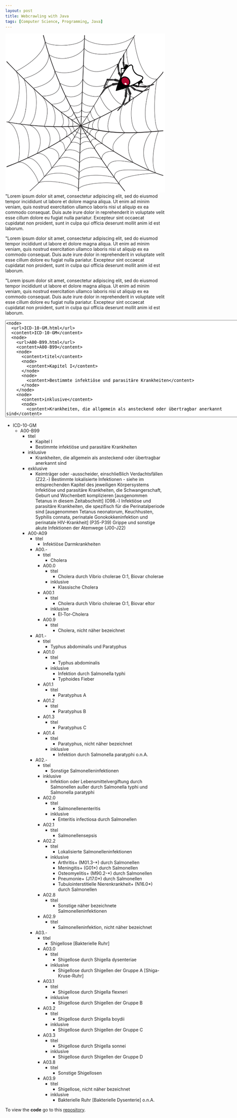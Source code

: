 ```yaml
---
layout: post
title: Webcrawling with Java
tags: [Computer Science, Programming, Java]
---
```


<img class="floatleft" src="/images/dukeInSpiderWeb.png" />
"Lorem ipsum dolor sit amet, consectetur adipiscing elit, sed do eiusmod tempor incididunt ut labore et dolore magna aliqua. Ut enim ad minim veniam, quis nostrud exercitation ullamco laboris nisi ut aliquip ex ea commodo consequat. Duis aute irure dolor in reprehenderit in voluptate velit esse cillum dolore eu fugiat nulla pariatur. Excepteur sint occaecat cupidatat non proident, sunt in culpa qui officia deserunt mollit anim id est laborum.

"Lorem ipsum dolor sit amet, consectetur adipiscing elit, sed do eiusmod tempor incididunt ut labore et dolore magna aliqua. Ut enim ad minim veniam, quis nostrud exercitation ullamco laboris nisi ut aliquip ex ea commodo consequat. Duis aute irure dolor in reprehenderit in voluptate velit esse cillum dolore eu fugiat nulla pariatur. Excepteur sint occaecat cupidatat non proident, sunt in culpa qui officia deserunt mollit anim id est laborum.

"Lorem ipsum dolor sit amet, consectetur adipiscing elit, sed do eiusmod tempor incididunt ut labore et dolore magna aliqua. Ut enim ad minim veniam, quis nostrud exercitation ullamco laboris nisi ut aliquip ex ea commodo consequat. Duis aute irure dolor in reprehenderit in voluptate velit esse cillum dolore eu fugiat nulla pariatur. Excepteur sint occaecat cupidatat non proident, sunt in culpa qui officia deserunt mollit anim id est laborum.



<link rel="stylesheet" href="/jstree/themes/default/style.min.css" />
<script src="/jstree/jquery.min.js"></script>
<script src="/jstree/jstree.min.js"></script>
<script>
	$(document).ready(function(){
		$('#ulli').jstree()
	});
</script>

<textarea cols="95" rows="20">
<node>
  <url>ICD-10-GM.html</url>
  <content>ICD-10-GM</content>
  <node>
    <url>A00-B99.html</url>
    <content>A00-B99</content>
    <node>
      <content>titel</content>
      <node>
        <content>Kapitel I</content>
      </node>
      <node>
        <content>Bestimmte infektiöse und parasitäre Krankheiten</content>
      </node>
    </node>
    <node>
      <content>inklusive</content>
      <node>
        <content>Krankheiten, die allgemein als ansteckend oder übertragbar anerkannt sind</content>
      </node>
    </node>
    <node>
      <content>exklusive</content>
      <node>
        <content>Keimträger oder -ausscheider, einschließlich Verdachtsfällen (Z22.-) Bestimmte lokalisierte Infektionen - siehe im entsprechenden Kapitel des jeweiligen Körpersystems Infektiöse und parasitäre Krankheiten, die Schwangerschaft, Geburt und Wochenbett komplizieren [ausgenommen Tetanus in diesem Zeitabschnitt] (O98.-) Infektiöse und parasitäre Krankheiten, die spezifisch für die Perinatalperiode sind [ausgenommen Tetanus neonatorum, Keuchhusten, Syphilis connata, perinatale Gonokokkeninfektion und perinatale HIV-Krankheit] (P35-P39) Grippe und sonstige akute Infektionen der Atemwege (J00-J22)</content>
      </node>
    </node>
    <node>
      <url>A00-A09.html</url>
      <content>A00-A09</content>
      <node>
        <content>titel</content>
        <node>
          <content>Infektiöse Darmkrankheiten</content>
        </node>
      </node>
      <node>
        <url>A00.-.html</url>
        <content>A00.-</content>
        <node>
          <content>titel</content>
          <node>
            <content>Cholera</content>
          </node>
        </node>
        <node>
          <content>A00.0</content>
          <node>
            <content>titel</content>
            <node>
              <content>Cholera durch Vibrio cholerae O:1, Biovar cholerae</content>
            </node>
          </node>
          <node>
            <content>inklusive</content>
            <node>
              <content>Klassische Cholera</content>
            </node>
          </node>
        </node>
        <node>
          <content>A00.1</content>
          <node>
            <content>titel</content>
            <node>
              <content>Cholera durch Vibrio cholerae O:1, Biovar eltor</content>
            </node>
          </node>
          <node>
            <content>inklusive</content>
            <node>
              <content>El-Tor-Cholera</content>
            </node>
          </node>
        </node>
        <node>
          <content>A00.9</content>
          <node>
            <content>titel</content>
            <node>
              <content>Cholera, nicht näher bezeichnet</content>
            </node>
          </node>
        </node>
      </node>
      <node>
        <url>A01.-.html</url>
        <content>A01.-</content>
        <node>
          <content>titel</content>
          <node>
            <content>Typhus abdominalis und Paratyphus</content>
          </node>
        </node>
        <node>
          <content>A01.0</content>
          <node>
            <content>titel</content>
            <node>
              <content>Typhus abdominalis</content>
            </node>
          </node>
          <node>
            <content>inklusive</content>
            <node>
              <content>Infektion durch Salmonella typhi</content>
            </node>
            <node>
              <content>Typhoides Fieber</content>
            </node>
          </node>
        </node>
        <node>
          <content>A01.1</content>
          <node>
            <content>titel</content>
            <node>
              <content>Paratyphus A</content>
            </node>
          </node>
        </node>
        <node>
          <content>A01.2</content>
          <node>
            <content>titel</content>
            <node>
              <content>Paratyphus B</content>
            </node>
          </node>
        </node>
        <node>
          <content>A01.3</content>
          <node>
            <content>titel</content>
            <node>
              <content>Paratyphus C</content>
            </node>
          </node>
        </node>
        <node>
          <content>A01.4</content>
          <node>
            <content>titel</content>
            <node>
              <content>Paratyphus, nicht näher bezeichnet</content>
            </node>
          </node>
          <node>
            <content>inklusive</content>
            <node>
              <content>Infektion durch Salmonella paratyphi o.n.A.</content>
            </node>
          </node>
        </node>
      </node>
      <node>
        <url>A02.-.html</url>
        <content>A02.-</content>
        <node>
          <content>titel</content>
          <node>
            <content>Sonstige Salmonelleninfektionen</content>
          </node>
        </node>
        <node>
          <content>inklusive</content>
          <node>
            <content>Infektion oder Lebensmittelvergiftung durch Salmonellen außer durch Salmonella typhi und Salmonella paratyphi</content>
          </node>
        </node>
        <node>
          <content>A02.0</content>
          <node>
            <content>titel</content>
            <node>
              <content>Salmonellenenteritis</content>
            </node>
          </node>
          <node>
            <content>inklusive</content>
            <node>
              <content>Enteritis infectiosa durch Salmonellen</content>
            </node>
          </node>
        </node>
        <node>
          <content>A02.1</content>
          <node>
            <content>titel</content>
            <node>
              <content>Salmonellensepsis</content>
            </node>
          </node>
        </node>
        <node>
          <content>A02.2</content>
          <node>
            <content>titel</content>
            <node>
              <content>Lokalisierte Salmonelleninfektionen</content>
            </node>
          </node>
          <node>
            <content>inklusive</content>
            <node>
              <content>Arthritis+ (M01.3-*) durch Salmonellen</content>
            </node>
            <node>
              <content>Meningitis+ (G01*) durch Salmonellen</content>
            </node>
            <node>
              <content>Osteomyelitis+ (M90.2-*) durch Salmonellen</content>
            </node>
            <node>
              <content>Pneumonie+ (J17.0*) durch Salmonellen</content>
            </node>
            <node>
              <content>Tubulointerstitielle Nierenkrankheit+ (N16.0*) durch Salmonellen</content>
            </node>
          </node>
        </node>
        <node>
          <content>A02.8</content>
          <node>
            <content>titel</content>
            <node>
              <content>Sonstige näher bezeichnete Salmonelleninfektionen</content>
            </node>
          </node>
        </node>
        <node>
          <content>A02.9</content>
          <node>
            <content>titel</content>
            <node>
              <content>Salmonelleninfektion, nicht näher bezeichnet</content>
            </node>
          </node>
        </node>
      </node>
      <node>
        <url>A03.-.html</url>
        <content>A03.-</content>
        <node>
          <content>titel</content>
          <node>
            <content>Shigellose [Bakterielle Ruhr]</content>
          </node>
        </node>
        <node>
          <content>A03.0</content>
          <node>
            <content>titel</content>
            <node>
              <content>Shigellose durch Shigella dysenteriae</content>
            </node>
          </node>
          <node>
            <content>inklusive</content>
            <node>
              <content>Shigellose durch Shigellen der Gruppe A [Shiga-Kruse-Ruhr]</content>
            </node>
          </node>
        </node>
        <node>
          <content>A03.1</content>
          <node>
            <content>titel</content>
            <node>
              <content>Shigellose durch Shigella flexneri</content>
            </node>
          </node>
          <node>
            <content>inklusive</content>
            <node>
              <content>Shigellose durch Shigellen der Gruppe B</content>
            </node>
          </node>
        </node>
        <node>
          <content>A03.2</content>
          <node>
            <content>titel</content>
            <node>
              <content>Shigellose durch Shigella boydii</content>
            </node>
          </node>
          <node>
            <content>inklusive</content>
            <node>
              <content>Shigellose durch Shigellen der Gruppe C</content>
            </node>
          </node>
        </node>
        <node>
          <content>A03.3</content>
          <node>
            <content>titel</content>
            <node>
              <content>Shigellose durch Shigella sonnei</content>
            </node>
          </node>
          <node>
            <content>inklusive</content>
            <node>
              <content>Shigellose durch Shigellen der Gruppe D</content>
            </node>
          </node>
        </node>
        <node>
          <content>A03.8</content>
          <node>
            <content>titel</content>
            <node>
              <content>Sonstige Shigellosen</content>
            </node>
          </node>
        </node>
        <node>
          <content>A03.9</content>
          <node>
            <content>titel</content>
            <node>
              <content>Shigellose, nicht näher bezeichnet</content>
            </node>
          </node>
          <node>
            <content>inklusive</content>
            <node>
              <content>Bakterielle Ruhr [Bakterielle Dysenterie] o.n.A.</content>
            </node>
          </node>
        </node>
      </node>
    </node>
  </node>
</node>
</textarea>

<div id="ulli">
<ul><li>
  ICD-10-GM
  <ul><li>
    A00-B99
    <ul><li>
      titel
      <ul><li>
        Kapitel I
      </li></ul>
      <ul><li>
        Bestimmte infektiöse und parasitäre Krankheiten
      </li></ul>
    </li></ul>
    <ul><li>
      inklusive
      <ul><li>
        Krankheiten, die allgemein als ansteckend oder übertragbar anerkannt sind
      </li></ul>
    </li></ul>
    <ul><li>
      exklusive
      <ul><li>
        Keimträger oder -ausscheider, einschließlich Verdachtsfällen (Z22.-) Bestimmte lokalisierte Infektionen - siehe im entsprechenden Kapitel des jeweiligen Körpersystems Infektiöse und parasitäre Krankheiten, die Schwangerschaft, Geburt und Wochenbett komplizieren [ausgenommen Tetanus in diesem Zeitabschnitt] (O98.-) Infektiöse und parasitäre Krankheiten, die spezifisch für die Perinatalperiode sind [ausgenommen Tetanus neonatorum, Keuchhusten, Syphilis connata, perinatale Gonokokkeninfektion und perinatale HIV-Krankheit] (P35-P39) Grippe und sonstige akute Infektionen der Atemwege (J00-J22)
      </li></ul>
    </li></ul>
    <ul><li>
      A00-A09
      <ul><li>
        titel
        <ul><li>
          Infektiöse Darmkrankheiten
        </li></ul>
      </li></ul>
      <ul><li>
        A00.-
        <ul><li>
          titel
          <ul><li>
            Cholera
          </li></ul>
        </li></ul>
        <ul><li>
          A00.0
          <ul><li>
            titel
            <ul><li>
              Cholera durch Vibrio cholerae O:1, Biovar cholerae
            </li></ul>
          </li></ul>
          <ul><li>
            inklusive
            <ul><li>
              Klassische Cholera
            </li></ul>
          </li></ul>
        </li></ul>
        <ul><li>
          A00.1
          <ul><li>
            titel
            <ul><li>
              Cholera durch Vibrio cholerae O:1, Biovar eltor
            </li></ul>
          </li></ul>
          <ul><li>
            inklusive
            <ul><li>
              El-Tor-Cholera
            </li></ul>
          </li></ul>
        </li></ul>
        <ul><li>
          A00.9
          <ul><li>
            titel
            <ul><li>
              Cholera, nicht näher bezeichnet
            </li></ul>
          </li></ul>
        </li></ul>
      </li></ul>
      <ul><li>
        A01.-
        <ul><li>
          titel
          <ul><li>
            Typhus abdominalis und Paratyphus
          </li></ul>
        </li></ul>
        <ul><li>
          A01.0
          <ul><li>
            titel
            <ul><li>
              Typhus abdominalis
            </li></ul>
          </li></ul>
          <ul><li>
            inklusive
            <ul><li>
              Infektion durch Salmonella typhi
            </li></ul>
            <ul><li>
              Typhoides Fieber
            </li></ul>
          </li></ul>
        </li></ul>
        <ul><li>
          A01.1
          <ul><li>
            titel
            <ul><li>
              Paratyphus A
            </li></ul>
          </li></ul>
        </li></ul>
        <ul><li>
          A01.2
          <ul><li>
            titel
            <ul><li>
              Paratyphus B
            </li></ul>
          </li></ul>
        </li></ul>
        <ul><li>
          A01.3
          <ul><li>
            titel
            <ul><li>
              Paratyphus C
            </li></ul>
          </li></ul>
        </li></ul>
        <ul><li>
          A01.4
          <ul><li>
            titel
            <ul><li>
              Paratyphus, nicht näher bezeichnet
            </li></ul>
          </li></ul>
          <ul><li>
            inklusive
            <ul><li>
              Infektion durch Salmonella paratyphi o.n.A.
            </li></ul>
          </li></ul>
        </li></ul>
      </li></ul>
      <ul><li>
        A02.-
        <ul><li>
          titel
          <ul><li>
            Sonstige Salmonelleninfektionen
          </li></ul>
        </li></ul>
        <ul><li>
          inklusive
          <ul><li>
            Infektion oder Lebensmittelvergiftung durch Salmonellen außer durch Salmonella typhi und Salmonella paratyphi
          </li></ul>
        </li></ul>
        <ul><li>
          A02.0
          <ul><li>
            titel
            <ul><li>
              Salmonellenenteritis
            </li></ul>
          </li></ul>
          <ul><li>
            inklusive
            <ul><li>
              Enteritis infectiosa durch Salmonellen
            </li></ul>
          </li></ul>
        </li></ul>
        <ul><li>
          A02.1
          <ul><li>
            titel
            <ul><li>
              Salmonellensepsis
            </li></ul>
          </li></ul>
        </li></ul>
        <ul><li>
          A02.2
          <ul><li>
            titel
            <ul><li>
              Lokalisierte Salmonelleninfektionen
            </li></ul>
          </li></ul>
          <ul><li>
            inklusive
            <ul><li>
              Arthritis+ (M01.3-*) durch Salmonellen
            </li></ul>
            <ul><li>
              Meningitis+ (G01*) durch Salmonellen
            </li></ul>
            <ul><li>
              Osteomyelitis+ (M90.2-*) durch Salmonellen
            </li></ul>
            <ul><li>
              Pneumonie+ (J17.0*) durch Salmonellen
            </li></ul>
            <ul><li>
              Tubulointerstitielle Nierenkrankheit+ (N16.0*) durch Salmonellen
            </li></ul>
          </li></ul>
        </li></ul>
        <ul><li>
          A02.8
          <ul><li>
            titel
            <ul><li>
              Sonstige näher bezeichnete Salmonelleninfektionen
            </li></ul>
          </li></ul>
        </li></ul>
        <ul><li>
          A02.9
          <ul><li>
            titel
            <ul><li>
              Salmonelleninfektion, nicht näher bezeichnet
            </li></ul>
          </li></ul>
        </li></ul>
      </li></ul>
      <ul><li>
        A03.-
        <ul><li>
          titel
          <ul><li>
            Shigellose [Bakterielle Ruhr]
          </li></ul>
        </li></ul>
        <ul><li>
          A03.0
          <ul><li>
            titel
            <ul><li>
              Shigellose durch Shigella dysenteriae
            </li></ul>
          </li></ul>
          <ul><li>
            inklusive
            <ul><li>
              Shigellose durch Shigellen der Gruppe A [Shiga-Kruse-Ruhr]
            </li></ul>
          </li></ul>
        </li></ul>
        <ul><li>
          A03.1
          <ul><li>
            titel
            <ul><li>
              Shigellose durch Shigella flexneri
            </li></ul>
          </li></ul>
          <ul><li>
            inklusive
            <ul><li>
              Shigellose durch Shigellen der Gruppe B
            </li></ul>
          </li></ul>
        </li></ul>
        <ul><li>
          A03.2
          <ul><li>
            titel
            <ul><li>
              Shigellose durch Shigella boydii
            </li></ul>
          </li></ul>
          <ul><li>
            inklusive
            <ul><li>
              Shigellose durch Shigellen der Gruppe C
            </li></ul>
          </li></ul>
        </li></ul>
        <ul><li>
          A03.3
          <ul><li>
            titel
            <ul><li>
              Shigellose durch Shigella sonnei
            </li></ul>
          </li></ul>
          <ul><li>
            inklusive
            <ul><li>
              Shigellose durch Shigellen der Gruppe D
            </li></ul>
          </li></ul>
        </li></ul>
        <ul><li>
          A03.8
          <ul><li>
            titel
            <ul><li>
              Sonstige Shigellosen
            </li></ul>
          </li></ul>
        </li></ul>
        <ul><li>
          A03.9
          <ul><li>
            titel
            <ul><li>
              Shigellose, nicht näher bezeichnet
            </li></ul>
          </li></ul>
          <ul><li>
            inklusive
            <ul><li>
              Bakterielle Ruhr [Bakterielle Dysenterie] o.n.A.
            </li></ul>
          </li></ul>
        </li></ul>
      </li></ul>
    </li></ul>
  </li></ul>
</li></ul>
</div>

To view the **code** go to this [repository](https://github.com/wblacoe/...).